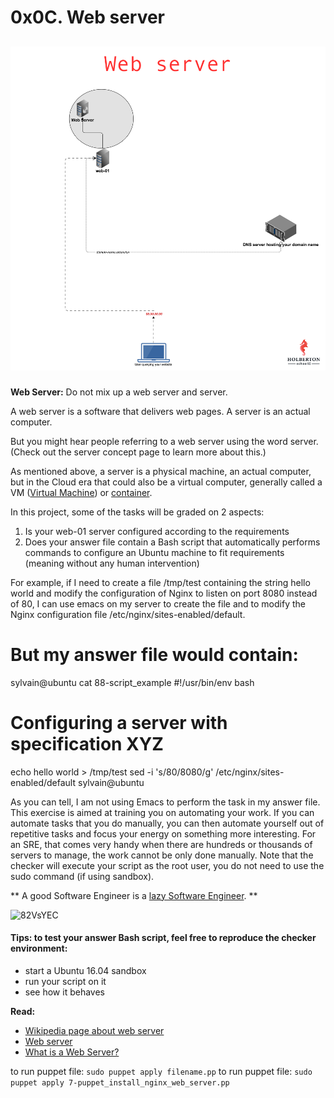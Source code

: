# 0x0C. Web server

## <p align="center">![alt text](https://github.com/Dikachis/alx-system_engineering-devops/blob/main/image_devops/Web_server.png?raw=true)</p>

**Web Server:**
Do not mix up a web server and server.

A web server is a software that delivers web pages. A server is an actual computer.

But you might hear people referring to a web server using the word server. (Check out the server concept page to learn more about this.)

As mentioned above, a server is a physical machine, an actual computer, but in the Cloud era that could also be a virtual computer, generally called a VM ([Virtual Machine](https://en.wikipedia.org/wiki/Virtual_machine)) or [container](https://www.cio.com/article/247005/what-are-containers-and-why-do-you-need-them.html).

In this project, some of the tasks will be graded on 2 aspects:

1. Is your web-01 server configured according to the requirements
2. Does your answer file contain a Bash script that automatically performs commands to configure an Ubuntu machine to fit requirements (meaning without any human intervention)

For example, if I need to create a file /tmp/test containing the string hello world and modify the configuration of Nginx to listen on port 8080 instead of 80, I can use emacs on my server to create the file and to modify the Nginx configuration file /etc/nginx/sites-enabled/default.

But my answer file would contain:
=================================
sylvain@ubuntu cat 88-script_example
#!/usr/bin/env bash
# Configuring a server with specification XYZ
echo hello world > /tmp/test
sed -i 's/80/8080/g' /etc/nginx/sites-enabled/default
sylvain@ubuntu

As you can tell, I am not using Emacs to perform the task in my answer file. This exercise is aimed at training you on automating your work. If you can automate tasks that you do manually, you can then automate yourself out of repetitive tasks and focus your energy on something more interesting. For an SRE, that comes very handy when there are hundreds or thousands of servers to manage, the work cannot be only done manually. Note that the checker will execute your script as the root user, you do not need to use the sudo command (if using sandbox).

** A good Software Engineer is a [lazy Software Engineer](https://www.techwell.com/techwell-insights/2013/12/why-best-programmers-are-lazy-and-act-dumb). **

![82VsYEC](https://github.com/Omowunmijuin/alx-system_engineering-devops/assets/109985883/8fc523b7-65f7-4a4f-a415-b277feed9a33)

#### Tips: to test your answer Bash script, feel free to reproduce the checker environment:

- start a Ubuntu 16.04 sandbox
- run your script on it
- see how it behaves

**Read:**
- [Wikipedia page about web server](https://en.wikipedia.org/wiki/Web_server)
- [Web server](https://www.techtarget.com/whatis/definition/Web-server)
- [What is a Web Server?](https://developer.mozilla.org/en-US/docs/Learn/Common_questions/What_is_a_web_server)

>>
to run puppet file: ``sudo puppet apply filename.pp``
to run puppet file: ``sudo puppet apply 7-puppet_install_nginx_web_server.pp``
